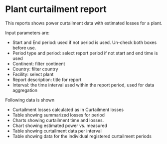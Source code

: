# Plant curtailment report

This reports shows power curtailment data with estimated losses for a plant.

Input parameters are:

* Start and End period: used if not period is used. Un-check both boxes before use.
* Period type and period: select report period if not start and end time is used
* Continent: filter continent
* Country: filter country
* Facility: select plant
* Report description: title for report
* Interval: the time interval used within the report period, used for data aggregation

Following data is shown

* Curtailment losses calculated as in Curtailment losses
* Table showing summarized losses for period
* Charts showing curtailment time and losses.
* Chart showing estimated power vs. measured
* Table showing curtailment data per interval
* Table showing data for the individual registered curtailment periods    
